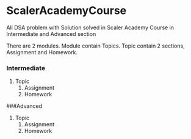 # ScalerAcademyCourse
All DSA problem with Solution solved in Scaler Academy Course in Intermediate and Advanced section

There are 2 modules.
Module contain Topics.
Topic contain 2 sections, Assignment and Homework.


### Intermediate

1. Topic
    1. Assignment
    2. Homework


###Advanced

1. Topic
    1. Assignment
    2. Homework
